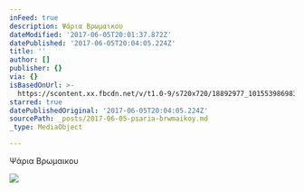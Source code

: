 ```yaml
---
inFeed: true
description: Ψάρια Βρωμαικου
dateModified: '2017-06-05T20:01:37.872Z'
datePublished: '2017-06-05T20:04:05.224Z'
title: ''
author: []
publisher: {}
via: {}
isBasedOnUrl: >-
  https://scontent.xx.fbcdn.net/v/t1.0-9/s720x720/18892977_10155398698313156_3068628028198086459_n.jpg?oh=1879d98fdfe654269f4edbb3c277c6ff&oe=59A7DC3F
starred: true
datePublishedOriginal: '2017-06-05T20:04:05.224Z'
sourcePath: _posts/2017-06-05-psaria-brwmaikoy.md
_type: MediaObject

---
```

Ψάρια Βρωμαικου

<article style=""><img src="https://scontent.xx.fbcdn.net/v/t1.0-9/s720x720/18892977_10155398698313156_3068628028198086459_n.jpg?oh=1879d98fdfe654269f4edbb3c277c6ff&amp;oe=59A7DC3F" /></article>